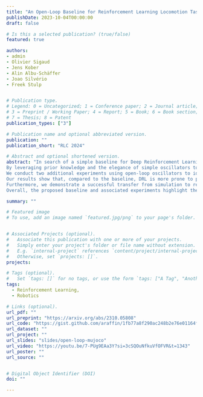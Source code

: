 ```yaml
---
title: "An Open-Loop Baseline for Reinforcement Learning Locomotion Tasks"
publishDate: 2023-10-04T00:00:00
draft: false

# Is this a selected publication? (true/false)
featured: true

authors:
- admin
- Olivier Sigaud
- Jens Kober
- Alin Albu-Schäffer
- Joao Silvério
- Freek Stulp


# Publication type.
# Legend: 0 = Uncategorized; 1 = Conference paper; 2 = Journal article;
# 3 = Preprint / Working Paper; 4 = Report; 5 = Book; 6 = Book section;
# 7 = Thesis; 8 = Patent
publication_types: ["3"]

# Publication name and optional abbreviated version.
publication: ""
publication_short: "RLC 2024"

# Abstract and optional shortened version.
abstract: "In search of a simple baseline for Deep Reinforcement Learning in locomotion tasks, we propose a model-free open-loop strategy.
By leveraging prior knowledge and the elegance of simple oscillators to generate periodic joint motions, it achieves respectable performance in five different locomotion environments, with a number of tunable parameters that is a tiny fraction of the thousands typically required by DRL algorithms.
We conduct two additional experiments using open-loop oscillators to identify current shortcomings of these algorithms.
Our results show that, compared to the baseline, DRL is more prone to performance degradation when exposed to sensor noise or failure.
Furthermore, we demonstrate a successful transfer from simulation to reality using an elastic quadruped, where RL fails without randomization or reward engineering.
Overall, the proposed baseline and associated experiments highlight the existing limitations of DRL for robotic applications, provide insights on how to address them, and encourage reflection on the costs of complexity and generality."

summary: ""

# Featured image
# To use, add an image named `featured.jpg/png` to your page's folder.


# Associated Projects (optional).
#   Associate this publication with one or more of your projects.
#   Simply enter your project's folder or file name without extension.
#   E.g. `internal-project` references `content/project/internal-project/index.md`.
#   Otherwise, set `projects: []`.
projects:

# Tags (optional).
#   Set `tags: []` for no tags, or use the form `tags: ["A Tag", "Another Tag"]` for one or more tags.
tags:
  - Reinforcement Learning,
  - Robotics

# Links (optional).
url_pdf: ""
url_preprint: "https://arxiv.org/abs/2310.05808"
url_code: "https://gist.github.com/araffin/1fb77a8f290ac248b2e76e01164f21e0"
url_dataset: ""
url_project: ""
url_slides: "slides/open-loop-mujoco"
url_video: "https://youtu.be/7-PUg9EAa3Y?si=3cSQOuNfkuVfOFVR&t=1343"
url_poster: ""
url_source: ""


# Digital Object Identifier (DOI)
doi: ""

---
```

